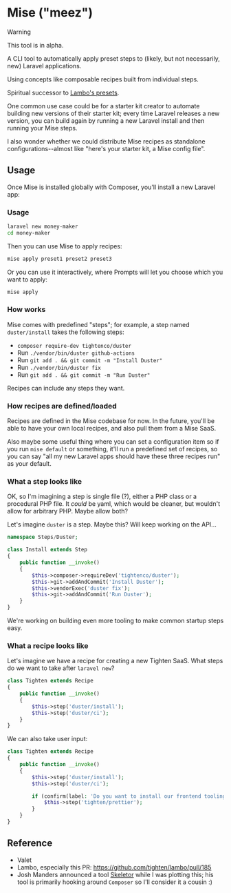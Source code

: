 # Mise ("meez")

> [!WARNING]  
> This tool is in alpha.

A CLI tool to automatically apply preset steps to (likely, but not necessarily, new) Laravel applications.

Using concepts like composable recipes built from individual steps.

Spiritual successor to [Lambo's presets](https://github.com/tighten/lambo/pull/185).

One common use case could be for a starter kit creator to automate building new versions of their starter kit; every time Laravel releases a new version, you can build again by running a new Laravel install and then running your Mise steps.

I also wonder whether we could distribute Mise recipes as standalone configurations--almost like "here's your starter kit, a Mise config file".

## Usage

Once Mise is installed globally with Composer, you'll install a new Laravel app:

### Usage

```bash
laravel new money-maker
cd money-maker
```

Then you can use Mise to apply recipes:

```bash
mise apply preset1 preset2 preset3
```

Or you can use it interactively, where Prompts will let you choose which you want to apply:

```bash
mise apply
```

### How works

Mise comes with predefined "steps"; for example, a step named `duster/install` takes the following steps:

- `composer require-dev tightenco/duster`
- Run `./vendor/bin/duster github-actions`
- Run `git add . && git commit -m "Install Duster"`
- Run `./vendor/bin/duster fix`
- Run `git add . && git commit -m "Run Duster"`

Recipes can include any steps they want.

### How recipes are defined/loaded

Recipes are defined in the Mise codebase for now. In the future, you'll be able to have your own local recipes, and also pull them from a Mise SaaS.

Also maybe some useful thing where you can set a configuration item so if you run `mise default` or something, it'll run a predefined set of recipes, so you can say "all my new Laravel apps should have these three recipes run" as your default.

### What a step looks like

OK, so I'm imagining a step is single file (?), either a PHP class or a procedural PHP file. It *could* be yaml, which would be cleaner, but wouldn't allow for arbitrary PHP. Maybe allow both?

Let's imagine `duster` is a step. Maybe this? Will keep working on the API...

```php
namespace Steps/Duster;

class Install extends Step
{
    public function __invoke()
    {
        $this->composer->requireDev('tightenco/duster');
        $this->git->addAndCommit('Install Duster');
        $this->vendorExec('duster fix');
        $this->git->addAndCommit('Run Duster');
    }
}
```

We're working on building even more tooling to make common startup steps easy.

### What a recipe looks like

Let's imagine we have a recipe for creating a new Tighten SaaS. What steps do we want to take after `laravel new`?

```php
class Tighten extends Recipe
{
    public function __invoke()
    {
        $this->step('duster/install');
        $this->step('duster/ci');
    }
}
```

We can also take user input:

```php
class Tighten extends Recipe
{
    public function __invoke()
    {
        $this->step('duster/install');
        $this->step('duster/ci');

        if (confirm(label: 'Do you want to install our frontend tooling?')) {
            $this->step('tighten/prettier');
        }
    }
}
```

## Reference

- Valet
- Lambo, especially this PR: https://github.com/tighten/lambo/pull/185
- Josh Manders announced a tool [Skeletor](https://github.com/aniftyco/skeletor) while I was plotting this; his tool is primarily hooking around `Composer` so I'll consider it a cousin :)
